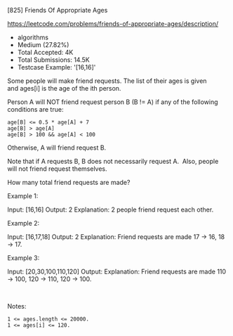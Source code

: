 [825] Friends Of Appropriate Ages  

https://leetcode.com/problems/friends-of-appropriate-ages/description/

* algorithms
* Medium (27.82%)
* Total Accepted:    4K
* Total Submissions: 14.5K
* Testcase Example:  '[16,16]'

Some people will make friend requests. The list of their ages is given and ages[i] is the age of the ith person. 

Person A will NOT friend request person B (B != A) if any of the following conditions are true:


	age[B] <= 0.5 * age[A] + 7
	age[B] > age[A]
	age[B] > 100 && age[A] < 100


Otherwise, A will friend request B.

Note that if A requests B, B does not necessarily request A.  Also, people will not friend request themselves.

How many total friend requests are made?

Example 1:


Input: [16,16]
Output: 2
Explanation: 2 people friend request each other.


Example 2:


Input: [16,17,18]
Output: 2
Explanation: Friend requests are made 17 -> 16, 18 -> 17.

Example 3:


Input: [20,30,100,110,120]
Output: 
Explanation: Friend requests are made 110 -> 100, 120 -> 110, 120 -> 100.


 

Notes:


	1 <= ages.length <= 20000.
	1 <= ages[i] <= 120.

